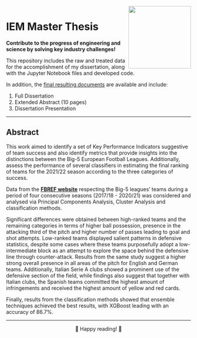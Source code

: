 <img align="right" src="https://user-images.githubusercontent.com/86963296/218271135-ea3bd612-41e7-4a7a-95e9-7e34f44829be.jpg" width="170">


# IEM Master Thesis

**Contribute to the progress of engineering and science by solving key
industry challenges!**

This repository includes the raw and treated data for the accomplishment of my dissertation, along with the Jupyter Notebook files and developed code.

In addition, the [final resulting documents](https://fenix.tecnico.ulisboa.pt/cursos/megi/dissertacao/565303595503084) are available and include:
 1. Full Dissertation
 2. Extended Abstract (10 pages)
 3. Dissertation Presentation

 ---


## Abstract

This work aimed to identify a set of Key Performance Indicators suggestive of team success and also identify metrics that provide insights into the distinctions between the Big-5 European Football Leagues. Additionally, assess the performance of several classifiers in estimating the final ranking of teams for the 2021/22 season according to the three categories of success.

Data from the <strong>[FBREF website](https://fbref.com/en/)</strong> respecting the Big-5 leagues’ teams during a period of four consecutive seasons (2017/18 - 2020/21) was considered and analysed via Principal Components Analysis, Cluster Analysis and classification methods.

Significant differences were obtained between high-ranked teams and the remaining categories in terms of higher ball possession, presence in the attacking third of the pitch and higher number of passes leading to goal and shot attempts. Low-ranked teams displayed salient patterns in defensive statistics, despite some cases where these teams purposefully adopt a low-intermediate block as an attempt to explore the space behind the defensive line through counter-attack. Results from the same study suggest a higher strong overall presence in all areas of the pitch for English and German teams. Additionally, Italian Serie A clubs showed a prominent use of the defensive section of the field, while findings also suggest that together with Italian clubs, the Spanish teams committed the highest amount of infringements and received the highest amount of yellow and red cards.

Finally, results from the classification methods showed that ensemble techniques achieved the best results, with XGBoost leading with an accuracy of 86.7%.

--- 
<div align="center">
    🚀 Happy reading! 🚀
</div>

